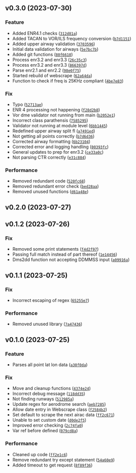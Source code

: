 <!--next-version-placeholder-->

## v0.3.0 (2023-07-30)
### Feature
* Added ENR4.1 checks ([`312d81a`](https://github.com/chssn/eaip-parser/commit/312d81a51d22ec88de8ad839daef57acae2db8d1))
* Added TACAN to VOR/ILS frequency conversion ([`b7d1151`](https://github.com/chssn/eaip-parser/commit/b7d1151d7d434928ccec529bf6b606c9a80afc13))
* Added upper airway validation ([`3703596`](https://github.com/chssn/eaip-parser/commit/37035969d61e518d14796c6689e71085f1ed9233))
* Initial data validation for airways ([`5e7bc7b`](https://github.com/chssn/eaip-parser/commit/5e7bc7b2261d3849d4bc570b179271e0c19ff653))
* Added git functions ([`80f6610`](https://github.com/chssn/eaip-parser/commit/80f66105e32cb66076ac7176f0ec189daa6dddc5))
* Process enr3.2 and enr3.3 ([`26c35c3`](https://github.com/chssn/eaip-parser/commit/26c35c3e85bfc11e9fd2fa5544cf4709f07ccb77))
* Process enr3.2 and enr3.3 ([`866397d`](https://github.com/chssn/eaip-parser/commit/866397dc3e245924767880a296ea5536a2cbd468))
* Parse enr2.1 and enr2.2 ([`98e0f75`](https://github.com/chssn/eaip-parser/commit/98e0f75ec821f76ba0b504f48f34b03c2a0c34f1))
* Started rebuild of webscrape ([`62a64da`](https://github.com/chssn/eaip-parser/commit/62a64da980e943598106c78f269434dec256b04f))
* Function to check if freq is 25KHz compliant ([`4be7e83`](https://github.com/chssn/eaip-parser/commit/4be7e838c0ec77c65c5f1cbfe61604473d880d2d))

### Fix
* Typo ([`52713ae`](https://github.com/chssn/eaip-parser/commit/52713aec2475b50210dffa07324757ed19c243c8))
* ENR 4 processing not happening ([`f28d2b8`](https://github.com/chssn/eaip-parser/commit/f28d2b881424fb1bbc1f4bfd57ddcb11e22796c7))
* Vor dme validator not running from main ([`b2052e1`](https://github.com/chssn/eaip-parser/commit/b2052e19f41afda5234a290f379ddfcb5451bbc6))
* Incorrect class parathensis ([`7585295`](https://github.com/chssn/eaip-parser/commit/7585295187ec6112ac28d6b70836b764698b2eca))
* Validator not running at module level ([`6bb1445`](https://github.com/chssn/eaip-parser/commit/6bb1445bc483dbd986db1152a894e466d0825c35))
* Redefined upper airway split fl ([`a7491ed`](https://github.com/chssn/eaip-parser/commit/a7491ed2c0afabd913f22b68d625e9a5616134ef))
* Not getting all points correctly ([`b7d6d36`](https://github.com/chssn/eaip-parser/commit/b7d6d36ab78a9a2eb652ceaa3c1a6c3ad1354205))
* Corrected airway formatting ([`6b23104`](https://github.com/chssn/eaip-parser/commit/6b231045b15c27ed3e2099748975572200ebd689))
* Corrected error and logging handling ([`00393fc`](https://github.com/chssn/eaip-parser/commit/00393fc2ec934da7653ccfd8371e71287328f2cf))
* General updates to prep for enr3.2 ([`ce33a0c`](https://github.com/chssn/eaip-parser/commit/ce33a0c2da8455a26e43bb2f00479b0663baf8c7))
* Not parsing CTR correctly ([`e31c884`](https://github.com/chssn/eaip-parser/commit/e31c884c05dfc1cd34fd850f96ba78925799b0ae))

### Performance
* Removed redundant code ([`520fc68`](https://github.com/chssn/eaip-parser/commit/520fc68650f6e1414dd5a7bff7d69ebb34456cf0))
* Removed redundant error check ([`bed28aa`](https://github.com/chssn/eaip-parser/commit/bed28aa5d9fbbe0d6e66596fc2f94b3517c3d3cf))
* Removed unused functions ([`d61a48e`](https://github.com/chssn/eaip-parser/commit/d61a48e8eba22b4dda1ab2c27355ecc9cb9f5d19))

## v0.2.0 (2023-07-27)


## v0.1.2 (2023-07-26)
### Fix
* Removed some print statements ([`f4d2f97`](https://github.com/chssn/eaip-parser/commit/f4d2f97dc225e5013bde584355da599e3e8a6e04))
* Passing full match instead of part thereof ([`1e14456`](https://github.com/chssn/eaip-parser/commit/1e1445618a0e8069f36b24cf5bef0b8a6402aea9))
* Dms2dd function not accepting DDMMSS input ([`a09916a`](https://github.com/chssn/eaip-parser/commit/a09916a16f9633a4b626ed6dae8eef8c62caf67b))

## v0.1.1 (2023-07-25)
### Fix
* Incorrect escaping of regex ([`65255e7`](https://github.com/chssn/eaip-parser/commit/65255e7a2202901d8a744ab2f27cb552d459e21f))

### Performance
* Removed unused library ([`7a47436`](https://github.com/chssn/eaip-parser/commit/7a474369ad25c16ff0e4204b0cbcae5727917017))

## v0.1.0 (2023-07-25)
### Feature
* Parses all point lat lon data ([`a30f0da`](https://github.com/chssn/eaip-parser/commit/a30f0dab6104f7bc19a97b27818bec3e140d9558))

### Fix
* Move and cleanup functions ([`4374e24`](https://github.com/chssn/eaip-parser/commit/4374e24650b531bac8ccffd2f64a905f243440b7))
* Incorrect debug message ([`118dd35`](https://github.com/chssn/eaip-parser/commit/118dd35f561bece6273abea848ee8129325b47fe))
* Not finding runways ([`512985a`](https://github.com/chssn/eaip-parser/commit/512985a36bacddacc7073ba3fd2f2d188ea36a59))
* Update regex for aerodrome search ([`aeb7285`](https://github.com/chssn/eaip-parser/commit/aeb728524d00a6a0ec7299767cff7b09cb5a945e))
* Allow date entry in Webscrape class ([`f2584b2`](https://github.com/chssn/eaip-parser/commit/f2584b2e7030a03181f6b011f2562050d4d48965))
* Set default to scrape the next airac data ([`ff2c671`](https://github.com/chssn/eaip-parser/commit/ff2c671aaa34c7ebea03ce9aeeb035bbb5160498))
* Unable to set custom date ([`d0de2f5`](https://github.com/chssn/eaip-parser/commit/d0de2f50e0692e9861ced7847e2cb3ab3272808b))
* Improved error checking ([`2c74fa0`](https://github.com/chssn/eaip-parser/commit/2c74fa032fdd7a46c58cb22c316ab120439bef1f))
* Var ref before defined ([`079cd8a`](https://github.com/chssn/eaip-parser/commit/079cd8a12355854c1fdb28b029fd88351a966bcd))

### Performance
* Cleaned up code ([`ff2e1c6`](https://github.com/chssn/eaip-parser/commit/ff2e1c69d81402e27451ec535e1aa2f5f0ca7b3a))
* Remove redundant try except statement ([`54a60e9`](https://github.com/chssn/eaip-parser/commit/54a60e9d3be6340cc909c3811c2a952b5c0380db))
* Added timeout to get request ([`8f89f36`](https://github.com/chssn/eaip-parser/commit/8f89f36c513e9d4d3d7472463b8ab5066cc0075a))
